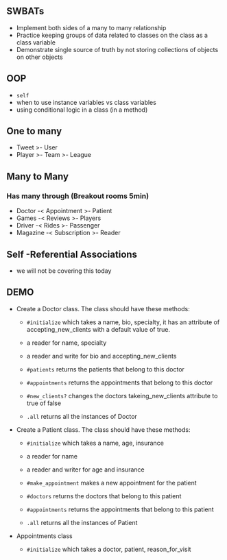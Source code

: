 ## SWBATs

* Implement both sides of a many to many relationship
* Practice keeping groups of data related to classes on the class as a class variable
* Demonstrate single source of truth by not storing collections of objects on other objects


## OOP
- `self`
- when to use instance variables vs class variables
- using conditional logic in a class (in a method)

## One to many
-  Tweet >- User
- Player >- Team >- League 

## Many to Many
### Has many through (Breakout rooms 5min)
- Doctor -< Appointment >- Patient 
- Games -< Reviews >- Players 
- Driver -< Rides >- Passenger
- Magazine -< Subscription >- Reader



## Self -Referential Associations
- we will not be covering this today

## DEMO 

* Create a Doctor class. The class should have these methods:
  * `#initialize` which takes a name, bio, specialty, it has an attribute of accepting_new_clients with a default value of true.
  * a reader for name, specialty
  * a reader and write for bio and accepting_new_clients

  * `#patients` returns the patients that belong to this doctor 
  * `#appointments` returns the appointments that belong to this doctor 
  * `#new_clients?` changes the doctors takeing_new_clients attribute to true of false
  * `.all` returns all the instances of Doctor 


* Create a Patient class. The class should have these methods:
  * `#initialize` which takes a name, age, insurance
  * a reader for name 
  * a reader and writer for age and insurance 
  * `#make_appointment` makes a new appointment for the patient
  * `#doctors` returns the doctors that belong to this patient 
  * `#appointments` returns the appointments that belong to this patient 

  * `.all` returns all the instances of Patient 


* Appointments class
  * `#initialize` which takes a doctor, patient, reason_for_visit
 


